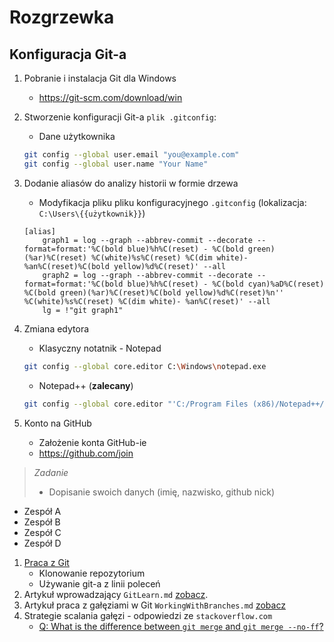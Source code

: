 # Rozgrzewka

## Konfiguracja Git-a

1. Pobranie i instalacja Git dla Windows
    * https://git-scm.com/download/win
1. Stworzenie konfiguracji Git-a `plik .gitconfig`:
	* Dane użytkownika
	```sh
	git config --global user.email "you@example.com"
	git config --global user.name "Your Name"
	```
1. Dodanie aliasów do analizy historii  w formie drzewa
	* Modyfikacja pliku pliku konfiguracyjnego `.gitconfig` (lokalizacja: `C:\Users\{{użytkownik}}`)
	```
	[alias]
		graph1 = log --graph --abbrev-commit --decorate --format=format:'%C(bold blue)%h%C(reset) - %C(bold green)(%ar)%C(reset) %C(white)%s%C(reset) %C(dim white)- %an%C(reset)%C(bold yellow)%d%C(reset)' --all
		graph2 = log --graph --abbrev-commit --decorate --format=format:'%C(bold blue)%h%C(reset) - %C(bold cyan)%aD%C(reset) %C(bold green)(%ar)%C(reset)%C(bold yellow)%d%C(reset)%n''          %C(white)%s%C(reset) %C(dim white)- %an%C(reset)' --all
		lg = !"git graph1"
	```
1. Zmiana edytora
    * Klasyczny notatnik - Notepad
    ```sh
    git config --global core.editor C:\Windows\notepad.exe
    ```
    * Notepad++ (**zalecany**)
    ```sh
    git config --global core.editor "'C:/Program Files (x86)/Notepad++/notepad++.exe' -multiInst -notabbar -nosession -noPlugin"
    ```
	
1. Konto na GitHub
	* Założenie konta GitHub-ie
	* https://github.com/join


> *Zadanie*
> * Dopisanie swoich danych (imię, nazwisko, github nick)

* Zespół A
* Zespół B
* Zespół C
* Zespół D


1. [Praca z Git](#praca-z-git)
    * Klonowanie repozytorium
    * Używanie git-a z linii poleceń
1. Artykuł wprowadzający `GitLearn.md` [zobacz](./GitLearn.md).
1. Artykuł praca z gałęziami w Git `WorkingWithBranches.md` [zobacz](./WorkingWithBranches.md)
1. Strategie scalania gałęzi - odpowiedzi ze `stackoverflow.com`
    * [Q: What is the difference between `git merge` and `git merge --no-ff`?](https://stackoverflow.com/questions/9069061/what-is-the-difference-between-git-merge-and-git-merge-no-ff)


